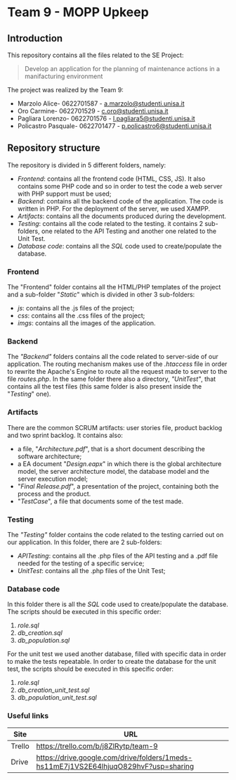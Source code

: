 # Team 9 - MOPP Upkeep
## Introduction
This repository contains all the files related to the SE Project:
> Develop an application for the planning of maintenance actions in a manifacturing environment

The project was realized by the Team 9:
* Marzolo Alice- 0622701587 - a.marzolo@studenti.unisa.it
* Oro Carmine- 0622701529 - c.oro@studenti.unisa.it
* Pagliara Lorenzo- 0622701576 - l.pagliara5@studenti.unisa.it
* Policastro Pasquale- 0622701477 - p.policastro6@studenti.unisa.it

## Repository structure
The repository is divided in 5 different folders, namely:
* _Frontend_: contains all the frontend code (HTML, CSS, JS). It also contains some PHP code and so in order to test the code a web server with PHP support must be used;
* _Backend_: contains all the backend code of the application. The code is written in PHP. For the deployment of the server, we used XAMPP.
* _Artifacts_: contains all the documents produced during the development. 
* _Testing_: contains all the code related to the testing. it contains 2 sub-folders, one related to the API Testing and another one related to the Unit Test.
* _Database code_: contains all the _SQL_ code used to create/populate the database.

### Frontend
The "Frontend" folder contains all the HTML/PHP templates of the project and a sub-folder "_Static_" which is divided in other 3 sub-folders:
* _js_: contains all the .js files of the project;
* _css_: contains all the .css files of the project;
* _imgs_: contains all the images of the application.

### Backend
The _"Backend"_ folders contains all the code related to server-side of our application. The routing mechanism makes use of the _.htaccess_ file in order to rewrite the Apache's Engine to route all the request made to server to the file _routes.php_.
In the same folder there also a directory, _"UnitTest"_, that contains all the test files (this same folder is also present inside the "_Testing_" one).

### Artifacts
There are the common SCRUM artifacts: user stories file, product backlog and two sprint backlog. It contains also: 
* a file, "_Architecture.pdf_", that is a short document describing the software architecture; 
* a EA document "_Design.eapx_" in which there is the global architecture model, the server architecture model, the database model and the server execution model;
* "_Final Release.pdf_", a presentation of the project, containing both the process and the product. 
* "_TestCase_", a file that documents some of the test made.

### Testing
The _"Testing"_ folder contains the code related to the testing carried out on our application. In this folder, there are 2 sub-folders:
* _APITesting_: contains all the .php files of the API testing and a .pdf file needed for the testing of a specific service;
* _UnitTest_: contains all the .php files of the Unit Test;

### Database code
In this folder there is all the _SQL_ code used to create/populate the database. The scripts should be executed in this specific order:
1. _role.sql_
2. _db\_creation.sql_
3. _db\_population.sql_

For the unit test we used another database, filled with specific data in order to make the tests repeatable. In order to create the database for the unit test, the scripts should be executed in this specific order:
1. _role.sql_
2. _db\_creation\_unit\_test.sql_
3. _db\_population\_unit\_test.sql_

### Useful links
| Site | URL |
| ------ | ------ |
| Trello | https://trello.com/b/j8ZlRytp/team-9 |
| Drive | https://drive.google.com/drive/folders/1meds-hs11mE7j1VS2E64lhjuqO829hvF?usp=sharing |